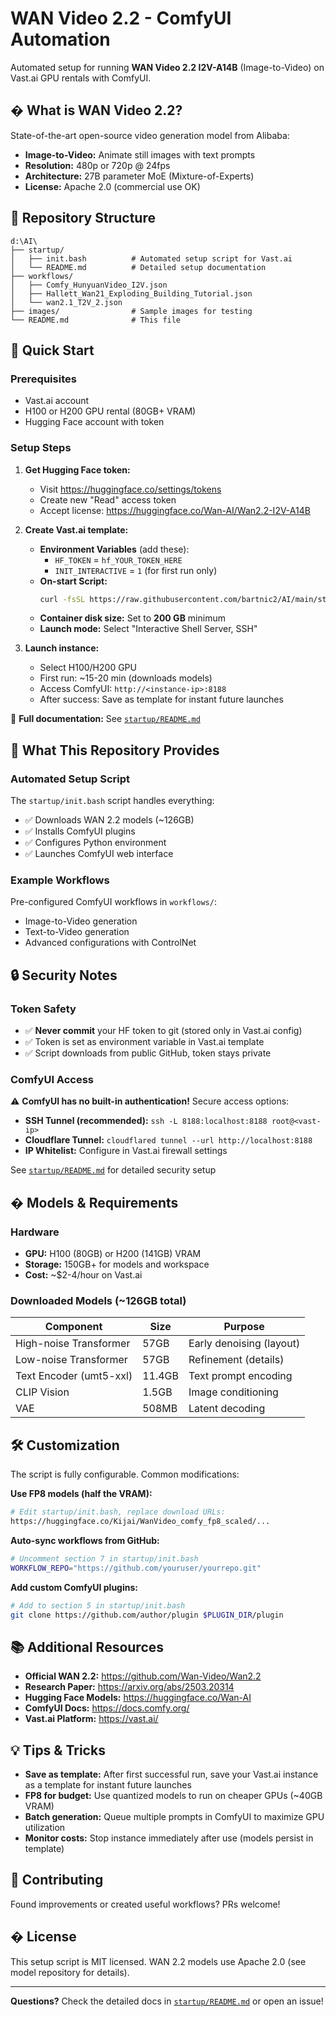# WAN Video 2.2 - ComfyUI Automation

Automated setup for running **WAN Video 2.2 I2V-A14B** (Image-to-Video) on Vast.ai GPU rentals with ComfyUI.

## � What is WAN Video 2.2?

State-of-the-art open-source video generation model from Alibaba:
- **Image-to-Video:** Animate still images with text prompts
- **Resolution:** 480p or 720p @ 24fps
- **Architecture:** 27B parameter MoE (Mixture-of-Experts)
- **License:** Apache 2.0 (commercial use OK)

## 📁 Repository Structure

```
d:\AI\
├── startup/
│   ├── init.bash          # Automated setup script for Vast.ai
│   └── README.md          # Detailed setup documentation
├── workflows/
│   ├── Comfy_HunyuanVideo_I2V.json
│   ├── Hallett_Wan21_Exploding_Building_Tutorial.json
│   └── wan2.1_T2V_2.json
├── images/                # Sample images for testing
└── README.md              # This file
```

## 🚀 Quick Start

### Prerequisites
- Vast.ai account
- H100 or H200 GPU rental (80GB+ VRAM)
- Hugging Face account with token

### Setup Steps

1. **Get Hugging Face token:**
   - Visit https://huggingface.co/settings/tokens
   - Create new "Read" access token
   - Accept license: https://huggingface.co/Wan-AI/Wan2.2-I2V-A14B

2. **Create Vast.ai template:**
   - **Environment Variables** (add these):
     - `HF_TOKEN` = `hf_YOUR_TOKEN_HERE`
     - `INIT_INTERACTIVE` = `1` (for first run only)
   - **On-start Script:**
     ```bash
     curl -fsSL https://raw.githubusercontent.com/bartnic2/AI/main/startup/init.bash | bash
     ```
   - **Container disk size:** Set to **200 GB** minimum
   - **Launch mode:** Select "Interactive Shell Server, SSH"

3. **Launch instance:**
   - Select H100/H200 GPU
   - First run: ~15-20 min (downloads models)
   - Access ComfyUI: `http://<instance-ip>:8188`
   - After success: Save as template for instant future launches

📖 **Full documentation:** See [`startup/README.md`](startup/README.md)

## 🎯 What This Repository Provides

### Automated Setup Script
The `startup/init.bash` script handles everything:
- ✅ Downloads WAN 2.2 models (~126GB)
- ✅ Installs ComfyUI plugins
- ✅ Configures Python environment
- ✅ Launches ComfyUI web interface

### Example Workflows
Pre-configured ComfyUI workflows in `workflows/`:
- Image-to-Video generation
- Text-to-Video generation  
- Advanced configurations with ControlNet

## 🔒 Security Notes

### Token Safety
- ✅ **Never commit** your HF token to git (stored only in Vast.ai config)
- ✅ Token is set as environment variable in Vast.ai template
- ✅ Script downloads from public GitHub, token stays private

### ComfyUI Access
⚠️ **ComfyUI has no built-in authentication!** Secure access options:

- **SSH Tunnel (recommended):** `ssh -L 8188:localhost:8188 root@<vast-ip>`
- **Cloudflare Tunnel:** `cloudflared tunnel --url http://localhost:8188`
- **IP Whitelist:** Configure in Vast.ai firewall settings

See [`startup/README.md`](startup/README.md) for detailed security setup

## � Models & Requirements

### Hardware
- **GPU:** H100 (80GB) or H200 (141GB) VRAM
- **Storage:** 150GB+ for models and workspace
- **Cost:** ~$2-4/hour on Vast.ai

### Downloaded Models (~126GB total)
| Component | Size | Purpose |
|-----------|------|---------|
| High-noise Transformer | 57GB | Early denoising (layout) |
| Low-noise Transformer | 57GB | Refinement (details) |
| Text Encoder (umt5-xxl) | 11.4GB | Text prompt encoding |
| CLIP Vision | 1.5GB | Image conditioning |
| VAE | 508MB | Latent decoding |

## 🛠️ Customization

The script is fully configurable. Common modifications:

**Use FP8 models (half the VRAM):**
```bash
# Edit startup/init.bash, replace download URLs:
https://huggingface.co/Kijai/WanVideo_comfy_fp8_scaled/...
```

**Auto-sync workflows from GitHub:**
```bash
# Uncomment section 7 in startup/init.bash
WORKFLOW_REPO="https://github.com/youruser/yourrepo.git"
```

**Add custom ComfyUI plugins:**
```bash
# Add to section 5 in startup/init.bash
git clone https://github.com/author/plugin $PLUGIN_DIR/plugin
```

## 📚 Additional Resources

- **Official WAN 2.2:** https://github.com/Wan-Video/Wan2.2
- **Research Paper:** https://arxiv.org/abs/2503.20314
- **Hugging Face Models:** https://huggingface.co/Wan-AI
- **ComfyUI Docs:** https://docs.comfy.org/
- **Vast.ai Platform:** https://vast.ai/

## 💡 Tips & Tricks

- **Save as template:** After first successful run, save your Vast.ai instance as a template for instant future launches
- **FP8 for budget:** Use quantized models to run on cheaper GPUs (~40GB VRAM)
- **Batch generation:** Queue multiple prompts in ComfyUI to maximize GPU utilization
- **Monitor costs:** Stop instance immediately after use (models persist in template)

## 🤝 Contributing

Found improvements or created useful workflows? PRs welcome!

## � License

This setup script is MIT licensed. WAN 2.2 models use Apache 2.0 (see model repository for details).

---

**Questions?** Check the detailed docs in [`startup/README.md`](startup/README.md) or open an issue!
